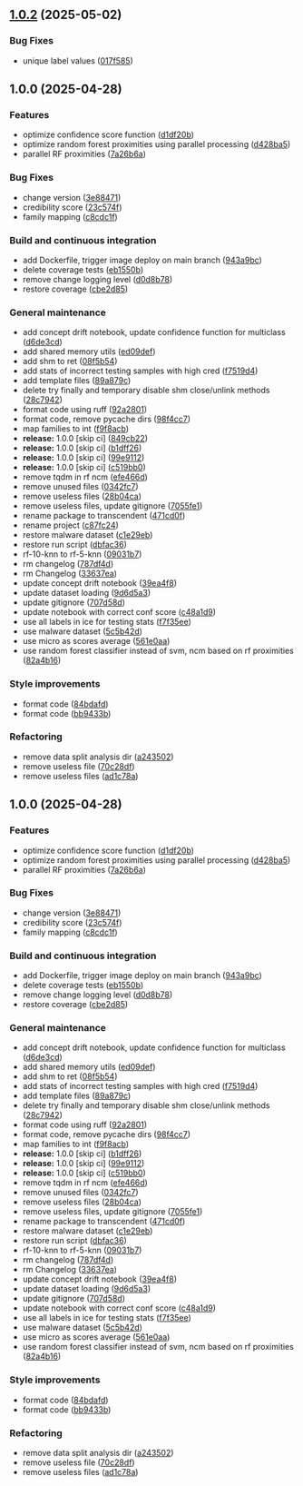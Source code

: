 ## [1.0.2](https://github.com/w-disaster/transcendent-multiclass/compare/1.0.1...1.0.2) (2025-05-02)

### Bug Fixes

* unique label values ([017f585](https://github.com/w-disaster/transcendent-multiclass/commit/017f585df05f8bcc8be7868d505202457da74620))

## 1.0.0 (2025-04-28)

### Features

* optimize confidence score function ([d1df20b](https://github.com/w-disaster/transcendent-multiclass/commit/d1df20bf5a67b9d8ba9c59f20e29f9f8cc335b7a))
* optimize random forest proximities using parallel processing ([d428ba5](https://github.com/w-disaster/transcendent-multiclass/commit/d428ba5362d9ffd0a54876768f93315199a13999))
* parallel RF proximities ([7a26b6a](https://github.com/w-disaster/transcendent-multiclass/commit/7a26b6a6e66db31e07dde0bdddc69550ee98c4bf))

### Bug Fixes

* change version ([3e88471](https://github.com/w-disaster/transcendent-multiclass/commit/3e88471611e927088f5f1fdc8eb0953a1298df16))
* credibility score ([23c574f](https://github.com/w-disaster/transcendent-multiclass/commit/23c574fa085af9878d83b066ec294ee9057419a8))
* family mapping ([c8cdc1f](https://github.com/w-disaster/transcendent-multiclass/commit/c8cdc1f21a76f9d6b99cffad7b400872cd6ab011))

### Build and continuous integration

* add Dockerfile, trigger image deploy on main branch ([943a9bc](https://github.com/w-disaster/transcendent-multiclass/commit/943a9bcf0d2a0d6e8e917b6dca45b2fcbf9c0c53))
* delete coverage tests ([eb1550b](https://github.com/w-disaster/transcendent-multiclass/commit/eb1550b522af5e911b34f255fe2771fca9708622))
* remove change logging level ([d0d8b78](https://github.com/w-disaster/transcendent-multiclass/commit/d0d8b7835a62a8f3a3207f4175499a64917c17c3))
* restore coverage ([cbe2d85](https://github.com/w-disaster/transcendent-multiclass/commit/cbe2d85abeeb754524ccc98f97ea1faf159a8595))

### General maintenance

* add concept drift notebook, update confidence function for multiclass ([d6de3cd](https://github.com/w-disaster/transcendent-multiclass/commit/d6de3cd61b9a1ff0a1cae6d9e1beb09ee672cd58))
* add shared memory utils ([ed09def](https://github.com/w-disaster/transcendent-multiclass/commit/ed09def985763a3ac1e4f16a6eca5d6ce7929a27))
* add shm to ret ([08f5b54](https://github.com/w-disaster/transcendent-multiclass/commit/08f5b5479dd0e26615fc7f6660bd49c83b083713))
* add stats of incorrect testing samples with high cred ([f7519d4](https://github.com/w-disaster/transcendent-multiclass/commit/f7519d40de29f9afdf720e9827570c02b39a4488))
* add template files ([89a879c](https://github.com/w-disaster/transcendent-multiclass/commit/89a879c10cae2eb6bce4b98486768a8b899d38b3))
* delete try finally and temporary disable shm close/unlink methods ([28c7942](https://github.com/w-disaster/transcendent-multiclass/commit/28c794229170a68b2019c59a50e2227f6860addf))
* format code using ruff ([92a2801](https://github.com/w-disaster/transcendent-multiclass/commit/92a2801cb1b8ecdfd8e7d0c58d50a8f685904d80))
* format code, remove pycache dirs ([98f4cc7](https://github.com/w-disaster/transcendent-multiclass/commit/98f4cc75293f11bd6325542dbf0157734765e6fc))
* map families to int ([f9f8acb](https://github.com/w-disaster/transcendent-multiclass/commit/f9f8acb73137674e26781ed96ac358549f449671))
* **release:** 1.0.0 [skip ci] ([849cb22](https://github.com/w-disaster/transcendent-multiclass/commit/849cb22efcf2a7d575cc2f9441fe5702cb171149))
* **release:** 1.0.0 [skip ci] ([b1dff26](https://github.com/w-disaster/transcendent-multiclass/commit/b1dff26d7350096fb50e53e46585aa90a552b7f0))
* **release:** 1.0.0 [skip ci] ([99e9112](https://github.com/w-disaster/transcendent-multiclass/commit/99e91127ac704ba1d76e7bcd6958370ed5af04ef))
* **release:** 1.0.0 [skip ci] ([c519bb0](https://github.com/w-disaster/transcendent-multiclass/commit/c519bb057b5219cfb7130ad5df95e8a22a3dab67))
* remove tqdm in rf ncm ([efe466d](https://github.com/w-disaster/transcendent-multiclass/commit/efe466d152e3e873dfcd47beb08e6f75b84c002f))
* remove unused files ([0342fc7](https://github.com/w-disaster/transcendent-multiclass/commit/0342fc798de586e04c1504b8c78b89245194d33a))
* remove useless files ([28b04ca](https://github.com/w-disaster/transcendent-multiclass/commit/28b04cada7f13a92216a32f10bb837ffb924318d))
* remove useless files, update gitignore ([7055fe1](https://github.com/w-disaster/transcendent-multiclass/commit/7055fe1c9d30e98ceeda38c715190b43dd624fcd))
* rename package to transcendent ([471cd0f](https://github.com/w-disaster/transcendent-multiclass/commit/471cd0f3c650b18cbe580e024655e977144d8d17))
* rename project ([c87fc24](https://github.com/w-disaster/transcendent-multiclass/commit/c87fc240c72d79f796142519f2ac4a8188eeb8bb))
* restore malware dataset ([c1e29eb](https://github.com/w-disaster/transcendent-multiclass/commit/c1e29eb69dbe7c5f64898d6a5fb2e67bae68bfe3))
* restore run script ([dbfac36](https://github.com/w-disaster/transcendent-multiclass/commit/dbfac36d6ff5b1945a053f480932002036b059f6))
* rf-10-knn to rf-5-knn ([09031b7](https://github.com/w-disaster/transcendent-multiclass/commit/09031b7944c7f827c280a3cc5f27559f13b81d38))
* rm changelog ([787df4d](https://github.com/w-disaster/transcendent-multiclass/commit/787df4db92e90872d983ad3e98b71964f144fc7b))
* rm Changelog ([33637ea](https://github.com/w-disaster/transcendent-multiclass/commit/33637ea07382737409fc5ce1c1bb2fbb3099136c))
* update concept drift notebook ([39ea4f8](https://github.com/w-disaster/transcendent-multiclass/commit/39ea4f8a0f0965ad88a20799aa256c84552155ea))
* update dataset loading ([9d6d5a3](https://github.com/w-disaster/transcendent-multiclass/commit/9d6d5a39c4567e04f6ba8f5a80e43af4d80cd7f7))
* update gitignore ([707d58d](https://github.com/w-disaster/transcendent-multiclass/commit/707d58d96de4cbadd463163db6166997ea518d50))
* update notebook with correct conf score ([c48a1d9](https://github.com/w-disaster/transcendent-multiclass/commit/c48a1d98b6d303ec0b564de6081700d39c0397b4))
* use all labels in ice for testing stats ([f7f35ee](https://github.com/w-disaster/transcendent-multiclass/commit/f7f35eeff186f7d64a3416948ce6405424641486))
* use malware dataset ([5c5b42d](https://github.com/w-disaster/transcendent-multiclass/commit/5c5b42d2579c39eb1e45e3ad3679686ce398e26b))
* use micro as scores average ([561e0aa](https://github.com/w-disaster/transcendent-multiclass/commit/561e0aa3cddaa3809448e11bdf0d038c4f6b0c2d))
* use random forest classifier instead of svm, ncm based on rf proximities ([82a4b16](https://github.com/w-disaster/transcendent-multiclass/commit/82a4b166b5bfe90158e27b32aeb5766afe228511))

### Style improvements

* format code ([84bdafd](https://github.com/w-disaster/transcendent-multiclass/commit/84bdafdb9e4109aeb9968af0f2fd53dfef4fa706))
* format code ([bb9433b](https://github.com/w-disaster/transcendent-multiclass/commit/bb9433bf67888fbd524e06525ea043604fba376e))

### Refactoring

* remove data split analysis dir ([a243502](https://github.com/w-disaster/transcendent-multiclass/commit/a24350251c883363473c0da678e5e27f050adada))
* remove useless file ([70c28df](https://github.com/w-disaster/transcendent-multiclass/commit/70c28dfbd1cb8cbd7e322025afcf737f7121bbc8))
* remove useless files ([ad1c78a](https://github.com/w-disaster/transcendent-multiclass/commit/ad1c78ae07cfddf8fcc26444a0996757bc4805bd))

## 1.0.0 (2025-04-28)

### Features

* optimize confidence score function ([d1df20b](https://github.com/w-disaster/transcendent-multiclass/commit/d1df20bf5a67b9d8ba9c59f20e29f9f8cc335b7a))
* optimize random forest proximities using parallel processing ([d428ba5](https://github.com/w-disaster/transcendent-multiclass/commit/d428ba5362d9ffd0a54876768f93315199a13999))
* parallel RF proximities ([7a26b6a](https://github.com/w-disaster/transcendent-multiclass/commit/7a26b6a6e66db31e07dde0bdddc69550ee98c4bf))

### Bug Fixes

* change version ([3e88471](https://github.com/w-disaster/transcendent-multiclass/commit/3e88471611e927088f5f1fdc8eb0953a1298df16))
* credibility score ([23c574f](https://github.com/w-disaster/transcendent-multiclass/commit/23c574fa085af9878d83b066ec294ee9057419a8))
* family mapping ([c8cdc1f](https://github.com/w-disaster/transcendent-multiclass/commit/c8cdc1f21a76f9d6b99cffad7b400872cd6ab011))

### Build and continuous integration

* add Dockerfile, trigger image deploy on main branch ([943a9bc](https://github.com/w-disaster/transcendent-multiclass/commit/943a9bcf0d2a0d6e8e917b6dca45b2fcbf9c0c53))
* delete coverage tests ([eb1550b](https://github.com/w-disaster/transcendent-multiclass/commit/eb1550b522af5e911b34f255fe2771fca9708622))
* remove change logging level ([d0d8b78](https://github.com/w-disaster/transcendent-multiclass/commit/d0d8b7835a62a8f3a3207f4175499a64917c17c3))
* restore coverage ([cbe2d85](https://github.com/w-disaster/transcendent-multiclass/commit/cbe2d85abeeb754524ccc98f97ea1faf159a8595))

### General maintenance

* add concept drift notebook, update confidence function for multiclass ([d6de3cd](https://github.com/w-disaster/transcendent-multiclass/commit/d6de3cd61b9a1ff0a1cae6d9e1beb09ee672cd58))
* add shared memory utils ([ed09def](https://github.com/w-disaster/transcendent-multiclass/commit/ed09def985763a3ac1e4f16a6eca5d6ce7929a27))
* add shm to ret ([08f5b54](https://github.com/w-disaster/transcendent-multiclass/commit/08f5b5479dd0e26615fc7f6660bd49c83b083713))
* add stats of incorrect testing samples with high cred ([f7519d4](https://github.com/w-disaster/transcendent-multiclass/commit/f7519d40de29f9afdf720e9827570c02b39a4488))
* add template files ([89a879c](https://github.com/w-disaster/transcendent-multiclass/commit/89a879c10cae2eb6bce4b98486768a8b899d38b3))
* delete try finally and temporary disable shm close/unlink methods ([28c7942](https://github.com/w-disaster/transcendent-multiclass/commit/28c794229170a68b2019c59a50e2227f6860addf))
* format code using ruff ([92a2801](https://github.com/w-disaster/transcendent-multiclass/commit/92a2801cb1b8ecdfd8e7d0c58d50a8f685904d80))
* format code, remove pycache dirs ([98f4cc7](https://github.com/w-disaster/transcendent-multiclass/commit/98f4cc75293f11bd6325542dbf0157734765e6fc))
* map families to int ([f9f8acb](https://github.com/w-disaster/transcendent-multiclass/commit/f9f8acb73137674e26781ed96ac358549f449671))
* **release:** 1.0.0 [skip ci] ([b1dff26](https://github.com/w-disaster/transcendent-multiclass/commit/b1dff26d7350096fb50e53e46585aa90a552b7f0))
* **release:** 1.0.0 [skip ci] ([99e9112](https://github.com/w-disaster/transcendent-multiclass/commit/99e91127ac704ba1d76e7bcd6958370ed5af04ef))
* **release:** 1.0.0 [skip ci] ([c519bb0](https://github.com/w-disaster/transcendent-multiclass/commit/c519bb057b5219cfb7130ad5df95e8a22a3dab67))
* remove tqdm in rf ncm ([efe466d](https://github.com/w-disaster/transcendent-multiclass/commit/efe466d152e3e873dfcd47beb08e6f75b84c002f))
* remove unused files ([0342fc7](https://github.com/w-disaster/transcendent-multiclass/commit/0342fc798de586e04c1504b8c78b89245194d33a))
* remove useless files ([28b04ca](https://github.com/w-disaster/transcendent-multiclass/commit/28b04cada7f13a92216a32f10bb837ffb924318d))
* remove useless files, update gitignore ([7055fe1](https://github.com/w-disaster/transcendent-multiclass/commit/7055fe1c9d30e98ceeda38c715190b43dd624fcd))
* rename package to transcendent ([471cd0f](https://github.com/w-disaster/transcendent-multiclass/commit/471cd0f3c650b18cbe580e024655e977144d8d17))
* restore malware dataset ([c1e29eb](https://github.com/w-disaster/transcendent-multiclass/commit/c1e29eb69dbe7c5f64898d6a5fb2e67bae68bfe3))
* restore run script ([dbfac36](https://github.com/w-disaster/transcendent-multiclass/commit/dbfac36d6ff5b1945a053f480932002036b059f6))
* rf-10-knn to rf-5-knn ([09031b7](https://github.com/w-disaster/transcendent-multiclass/commit/09031b7944c7f827c280a3cc5f27559f13b81d38))
* rm changelog ([787df4d](https://github.com/w-disaster/transcendent-multiclass/commit/787df4db92e90872d983ad3e98b71964f144fc7b))
* rm Changelog ([33637ea](https://github.com/w-disaster/transcendent-multiclass/commit/33637ea07382737409fc5ce1c1bb2fbb3099136c))
* update concept drift notebook ([39ea4f8](https://github.com/w-disaster/transcendent-multiclass/commit/39ea4f8a0f0965ad88a20799aa256c84552155ea))
* update dataset loading ([9d6d5a3](https://github.com/w-disaster/transcendent-multiclass/commit/9d6d5a39c4567e04f6ba8f5a80e43af4d80cd7f7))
* update gitignore ([707d58d](https://github.com/w-disaster/transcendent-multiclass/commit/707d58d96de4cbadd463163db6166997ea518d50))
* update notebook with correct conf score ([c48a1d9](https://github.com/w-disaster/transcendent-multiclass/commit/c48a1d98b6d303ec0b564de6081700d39c0397b4))
* use all labels in ice for testing stats ([f7f35ee](https://github.com/w-disaster/transcendent-multiclass/commit/f7f35eeff186f7d64a3416948ce6405424641486))
* use malware dataset ([5c5b42d](https://github.com/w-disaster/transcendent-multiclass/commit/5c5b42d2579c39eb1e45e3ad3679686ce398e26b))
* use micro as scores average ([561e0aa](https://github.com/w-disaster/transcendent-multiclass/commit/561e0aa3cddaa3809448e11bdf0d038c4f6b0c2d))
* use random forest classifier instead of svm, ncm based on rf proximities ([82a4b16](https://github.com/w-disaster/transcendent-multiclass/commit/82a4b166b5bfe90158e27b32aeb5766afe228511))

### Style improvements

* format code ([84bdafd](https://github.com/w-disaster/transcendent-multiclass/commit/84bdafdb9e4109aeb9968af0f2fd53dfef4fa706))
* format code ([bb9433b](https://github.com/w-disaster/transcendent-multiclass/commit/bb9433bf67888fbd524e06525ea043604fba376e))

### Refactoring

* remove data split analysis dir ([a243502](https://github.com/w-disaster/transcendent-multiclass/commit/a24350251c883363473c0da678e5e27f050adada))
* remove useless file ([70c28df](https://github.com/w-disaster/transcendent-multiclass/commit/70c28dfbd1cb8cbd7e322025afcf737f7121bbc8))
* remove useless files ([ad1c78a](https://github.com/w-disaster/transcendent-multiclass/commit/ad1c78ae07cfddf8fcc26444a0996757bc4805bd))
